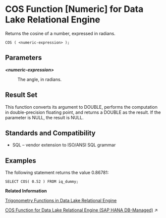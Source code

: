 <!-- loioa5406e3184f21015956e83d802a05631 -->

# COS Function \[Numeric\] for Data Lake Relational Engine

Returns the cosine of a number, expressed in radians.



```
COS ( <numeric-expression> );
```



<a name="loioa5406e3184f21015956e83d802a05631__COS_parm1"/>

## Parameters


<dl>
<dt><b>

*<numeric-expression\>*

</b></dt>
<dd>

The angle, in radians.



</dd>
</dl>



<a name="loioa5406e3184f21015956e83d802a05631__COS_returns1"/>

## Result Set

This function converts its argument to DOUBLE, performs the computation in double-precision floating point, and returns a DOUBLE as the result. If the parameter is NULL, the result is NULL.



<a name="loioa5406e3184f21015956e83d802a05631__COS_standards1"/>

## Standards and Compatibility

-   SQL – vendor extension to ISO/ANSI SQL grammar



<a name="loioa5406e3184f21015956e83d802a05631__COS_example1"/>

## Examples

The following statement returns the value 0.86781:

```
SELECT COS( 0.52 ) FROM iq_dummy;
```

**Related Information**  


[Trigonometry Functions in Data Lake Relational Engine](trigonometry-functions-in-data-lake-relational-engine-caafd14.md "Some numeric functions return trigonometric information.")

[COS Function for Data Lake Relational Engine (SAP HANA DB-Managed)](https://help.sap.com/viewer/a898e08b84f21015969fa437e89860c8/2024_3_QRC/en-US/0713b652c6864115aa6b767dbf8531a3.html "Returns the cosine of a number, expressed in radians.") :arrow_upper_right:


